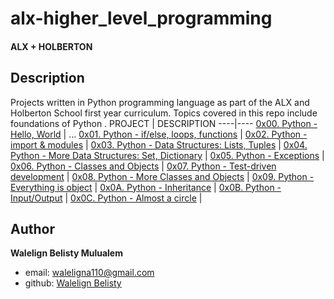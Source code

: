 #  alx-higher_level_programming



<h4> ALX + HOLBERTON </h4>


## Description
Projects written in Python programming language as part of the ALX and  Holberton School first year curriculum.
Topics covered in this repo include foundations of Python .
PROJECT | DESCRIPTION
----|----
[0x00. Python - Hello, World](./0x00-python-hello_world) | ...
[0x01. Python - if/else, loops, functions](./0x01-python-if_else_loops_functions) | 
[0x02. Python - import & modules](./0x02-python-import_modules) | 
[0x03. Python - Data Structures: Lists, Tuples](./0x03-python-data_structures) | 
[0x04. Python - More Data Structures: Set, Dictionary](./0x04-python-more_data_structures) | 
[0x05. Python - Exceptions](./0x05-python-exceptions) | 
[0x06. Python - Classes and Objects](./0x06-python-classes) | 
[0x07. Python - Test-driven development](./0x07-python-test_driven_development) | 
[0x08. Python - More Classes and Objects](./0x08-python-more_classes) | 
[0x09. Python - Everything is object](./0x09-python-everything_is_object) | 
[0x0A. Python - Inheritance](./0x0A-python-inheritance) | 
[0x0B. Python - Input/Output](./0x0B-python-input_output) | 
[0x0C. Python - Almost a circle](./0x0C-python-almost_a_circle) | 


## Author

**Walelign Belisty Mulualem**
* email: [waleligna110@gmail.com](waleligna110@gmail.com)
* github: [Walelign Belisty](https://github.com/walelignb1)
